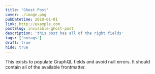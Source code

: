 ```yaml
---
title: 'Ghost Post'
cover: ./image.png
pubDatetime: 2010-01-01
link: http://example.com
postSlug: invisible-ghost-post
description: 'this post has all of the right fields'
tags: ['notags']
draft: true
hide: true
---
```


This exists to populate GraphQL fields and avoid null errors. It should contain all of the available frontmatter.
